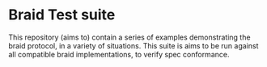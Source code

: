 # Braid Test suite

This repository (aims to) contain a series of examples demonstrating the braid protocol, in a variety of situations. This suite is aims to be run against all compatible braid implementations, to verify spec conformance.

